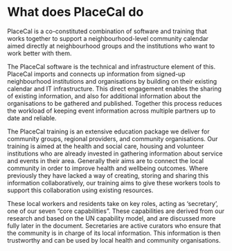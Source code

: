 # What does PlaceCal do

PlaceCal is a co-constituted combination of software and training that works together to support a neighbourhood-level community calendar aimed directly at neighbourhood groups and the institutions who want to work better with them.

The PlaceCal software is the technical and infrastructure element of this. PlaceCal imports and connects up information from signed-up neighbourhood institutions and organisations by building on their existing calendar and IT infrastructure. This direct engagement enables the sharing of existing information, and also for additional information about the organisations to be gathered and published. Together this process reduces the workload of keeping event information across multiple partners up to date and reliable.

The PlaceCal training is an extensive education package we deliver for community groups, regional providers, and community organisations. Our training is aimed at the health and social care, housing and volunteer institutions who are already invested in gathering information about service and events in their area. Generally their aims are to connect the local community in order to improve health and wellbeing outcomes. Where previously they have lacked a way of creating, storing and sharing this information collaboratively, our training aims to give these workers tools to support this collaboration using existing resources.

These local workers and residents take on key roles, acting as ‘secretary’, one of our seven “core capabilities”. These capabilities are derived from our research and based on the UN capability model, and are discussed more fully later in the document. Secretaries are active curators who ensure that the community is in charge of its local information. This information is then trustworthy and can be used by local health and community organisations.
